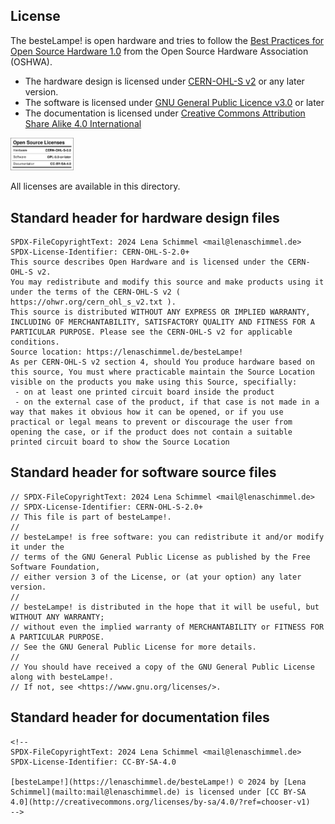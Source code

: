 <!--
SPDX-FileCopyrightText: 2024 Lena Schimmel <mail@lenaschimmel.de>
SPDX-License-Identifier: CC-BY-SA-4.0

[besteLampe!](https://lenaschimmel.de/besteLampe!) © 2024 by [Lena Schimmel](mailto:mail@lenaschimmel.de) is licensed under [CC BY-SA 4.0](http://creativecommons.org/licenses/by-sa/4.0/?ref=chooser-v1)
-->

## License
The besteLampe! is open hardware and tries to follow the [Best Practices for Open Source Hardware 1.0](https://www.oshwa.org/sharing-best-practices/) from the Open Source Hardware Association (OSHWA).

- The hardware design is licensed under [CERN-OHL-S v2](https://ohwr.org/cern_ohl_s_v2.txt) or any later version.
- The software is licensed under [GNU General Public Licence v3.0](https://creativecommons.org/licenses/by-sa/4.0/legalcode) or later
- The documentation is licensed under [Creative Commons Attribution Share Alike 4.0 International](https://creativecommons.org/licenses/by-sa/4.0/)

<img src="../assets/oshw_facts.svg" width="20%" />

All licenses are available in this directory.

## Standard header for hardware design files
```
SPDX-FileCopyrightText: 2024 Lena Schimmel <mail@lenaschimmel.de>
SPDX-License-Identifier: CERN-OHL-S-2.0+
This source describes Open Hardware and is licensed under the CERN-OHL-S v2.
You may redistribute and modify this source and make products using it under the terms of the CERN-OHL-S v2 ( https://ohwr.org/cern_ohl_s_v2.txt ).
This source is distributed WITHOUT ANY EXPRESS OR IMPLIED WARRANTY, INCLUDING OF MERCHANTABILITY, SATISFACTORY QUALITY AND FITNESS FOR A PARTICULAR PURPOSE. Please see the CERN-OHL-S v2 for applicable conditions.
Source location: https://lenaschimmel.de/besteLampe!
As per CERN-OHL-S v2 section 4, should You produce hardware based on this source, You must where practicable maintain the Source Location visible on the products you make using this Source, specifially:
 - on at least one printed circuit board inside the product
 - on the external case of the product, if that case is not made in a way that makes it obvious how it can be opened, or if you use practical or legal means to prevent or discourage the user from opening the case, or if the product does not contain a suitable printed circuit board to show the Source Location
```

## Standard header for software source files
```
// SPDX-FileCopyrightText: 2024 Lena Schimmel <mail@lenaschimmel.de>
// SPDX-License-Identifier: CERN-OHL-S-2.0+
// This file is part of besteLampe!.
// 
// besteLampe! is free software: you can redistribute it and/or modify it under the
// terms of the GNU General Public License as published by the Free Software Foundation, 
// either version 3 of the License, or (at your option) any later version.
// 
// besteLampe! is distributed in the hope that it will be useful, but WITHOUT ANY WARRANTY; 
// without even the implied warranty of MERCHANTABILITY or FITNESS FOR A PARTICULAR PURPOSE. 
// See the GNU General Public License for more details.
// 
// You should have received a copy of the GNU General Public License along with besteLampe!.
// If not, see <https://www.gnu.org/licenses/>. 
```

## Standard header for documentation files
```
<!--
SPDX-FileCopyrightText: 2024 Lena Schimmel <mail@lenaschimmel.de>
SPDX-License-Identifier: CC-BY-SA-4.0

[besteLampe!](https://lenaschimmel.de/besteLampe!) © 2024 by [Lena Schimmel](mailto:mail@lenaschimmel.de) is licensed under [CC BY-SA 4.0](http://creativecommons.org/licenses/by-sa/4.0/?ref=chooser-v1)
-->
```